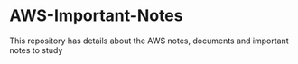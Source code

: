 # AWS-Important-Notes
This repository has details about the AWS notes, documents and important notes to study
